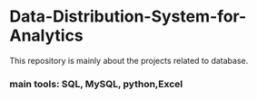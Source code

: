 # Data-Distribution-System-for-Analytics
This repository is mainly about the projects related to database.
### main tools: SQL, MySQL, python,Excel
